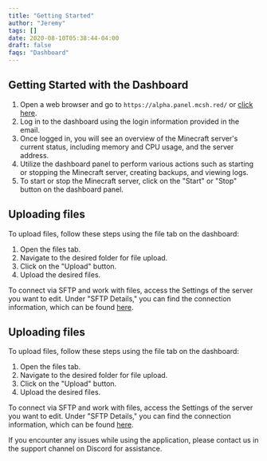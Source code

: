 ```yaml
---
title: "Getting Started"
author: "Jeremy"
tags: []
date: 2020-08-10T05:38:44-04:00
draft: false
faqs: "Dashboard"
---
```




## Getting Started with the Dashboard

1. Open a web browser and go to `https://alpha.panel.mcsh.red/` or [click here](https://alpha.panel.mcsh.red/).
2. Log in to the dashboard using the login information provided in the email.
3. Once logged in, you will see an overview of the Minecraft server's current status, including memory and CPU usage, and the server address.
4. Utilize the dashboard panel to perform various actions such as starting or stopping the Minecraft server, creating backups, and viewing logs.
5. To start or stop the Minecraft server, click on the "Start" or "Stop" button on the dashboard panel.



## Uploading files

To upload files, follow these steps using the file tab on the dashboard:

1. Open the files tab.
2. Navigate to the desired folder for file upload.
3. Click on the "Upload" button.
4. Upload the desired files.

To connect via SFTP and work with files, access the Settings of the server you want to edit. Under "SFTP Details," you can find the connection information, which can be found [here](https://mcserverhosting.net/faqs/how-to-access-files-using-winscp/).


## Uploading files

To upload files, follow these steps using the file tab on the dashboard:

1. Open the files tab.
2. Navigate to the desired folder for file upload.
3. Click on the "Upload" button.
4. Upload the desired files.

To connect via SFTP and work with files, access the Settings of the server you want to edit. Under "SFTP Details," you can find the connection information, which can be found [here](https://mcserverhosting.net/faqs/how-to-access-files-using-winscp/).

If you encounter any issues while using the application, please contact us in the support channel on Discord for assistance.


